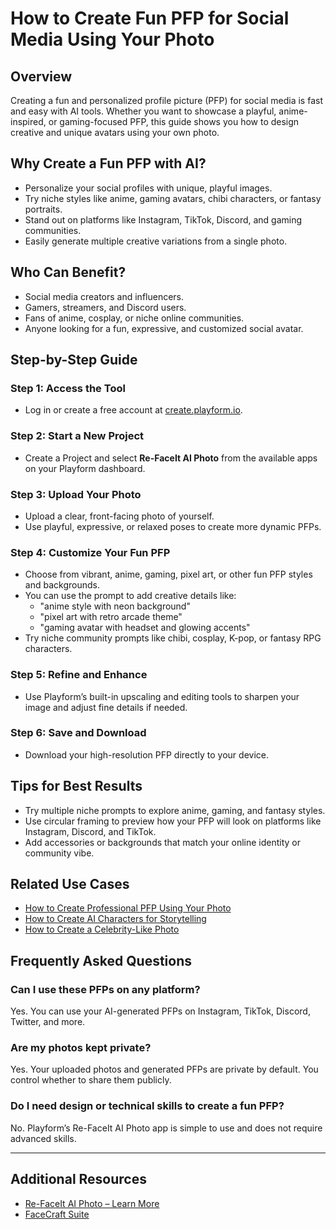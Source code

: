 # How to Create Fun PFP for Social Media Using Your Photo

## Overview

Creating a fun and personalized profile picture (PFP) for social media is fast and easy with AI tools. Whether you want to showcase a playful, anime-inspired, or gaming-focused PFP, this guide shows you how to design creative and unique avatars using your own photo.

## Why Create a Fun PFP with AI?

- Personalize your social profiles with unique, playful images.
- Try niche styles like anime, gaming avatars, chibi characters, or fantasy portraits.
- Stand out on platforms like Instagram, TikTok, Discord, and gaming communities.
- Easily generate multiple creative variations from a single photo.

## Who Can Benefit?

- Social media creators and influencers.
- Gamers, streamers, and Discord users.
- Fans of anime, cosplay, or niche online communities.
- Anyone looking for a fun, expressive, and customized social avatar.

## Step-by-Step Guide

### Step 1: Access the Tool
- Log in or create a free account at [create.playform.io](https://create.playform.io).

### Step 2: Start a New Project
- Create a Project and select **Re-FaceIt AI Photo** from the available apps on your Playform dashboard.

### Step 3: Upload Your Photo
- Upload a clear, front-facing photo of yourself.
- Use playful, expressive, or relaxed poses to create more dynamic PFPs.

### Step 4: Customize Your Fun PFP
- Choose from vibrant, anime, gaming, pixel art, or other fun PFP styles and backgrounds.
- You can use the prompt to add creative details like:
  - "anime style with neon background"
  - "pixel art with retro arcade theme"
  - "gaming avatar with headset and glowing accents"
- Try niche community prompts like chibi, cosplay, K-pop, or fantasy RPG characters.

### Step 5: Refine and Enhance
- Use Playform’s built-in upscaling and editing tools to sharpen your image and adjust fine details if needed.

### Step 6: Save and Download
- Download your high-resolution PFP directly to your device.

## Tips for Best Results

- Try multiple niche prompts to explore anime, gaming, and fantasy styles.
- Use circular framing to preview how your PFP will look on platforms like Instagram, Discord, and TikTok.
- Add accessories or backgrounds that match your online identity or community vibe.

## Related Use Cases

- [How to Create Professional PFP Using Your Photo](./create-professional-pfp.md)
- [How to Create AI Characters for Storytelling](./create-characters.md)
- [How to Create a Celebrity-Like Photo](./create-celebrity-like-photo.md)

## Frequently Asked Questions

### Can I use these PFPs on any platform?
Yes. You can use your AI-generated PFPs on Instagram, TikTok, Discord, Twitter, and more.

### Are my photos kept private?
Yes. Your uploaded photos and generated PFPs are private by default. You control whether to share them publicly.

### Do I need design or technical skills to create a fun PFP?
No. Playform’s Re-FaceIt AI Photo app is simple to use and does not require advanced skills.

---

## Additional Resources

- [Re-FaceIt AI Photo – Learn More](https://www.playform.io/ai-photo-generator)
- [FaceCraft Suite](https://www.playform.io/face-craft)

